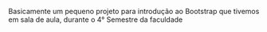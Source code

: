Basicamente um pequeno projeto para introdução ao Bootstrap que tivemos em sala de aula, durante o 4° Semestre da faculdade
